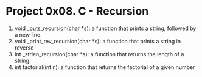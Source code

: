 # Project 0x08. C - Recursion

1. void _puts_recursion(char *s): a function that prints a string, followed by a new line.
2. void _print_rev_recursion(char *s): a function that prints a string in reverse
3. int _strlen_recursion(char *s): a function that returns the length of a string
4. int factorial(int n):  a function that returns the factorial of a given number

